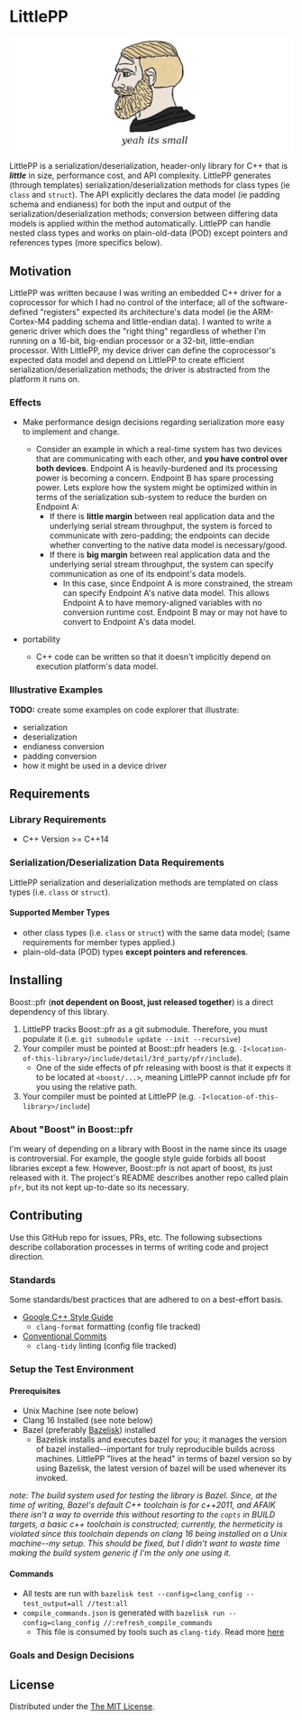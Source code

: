# LittlePP

<p style="text-align: center;">
<img src="docs/yeah_its_small.png" alt="'Yeah its small' chad image" />
</p>

LittlePP is a serialization/deserialization, header-only library for C++ that is
**_little_** in size, performance cost, and API complexity. LittlePP generates
(through templates) serialization/deserialization methods for class types (ie
`class` and `struct`). The API explicitly declares the data model (ie padding
schema and endianess) for both the input and output of the
serialization/deserialization methods; conversion between differing data models
is applied within the method automatically. LittlePP can handle nested class
types and works on plain-old-data (POD) except pointers and references types
(more specifics below).

## Motivation

LittlePP was written because I was writing an embedded C++ driver for a
coprocessor for which I had no control of the interface; all of the
software-defined "registers" expected its architecture's data model (ie the
ARM-Cortex-M4 padding schema and little-endian data). I wanted to write a
generic driver which does the "right thing" regardless of whether I'm running on
a 16-bit, big-endian processor or a 32-bit, little-endian processor. With
LittlePP, my device driver can define the coprocessor's expected data model and
depend on LittlePP to create efficient serialization/deserialization methods;
the driver is abstracted from the platform it runs on.

### Effects

- Make performance design decisions regarding serialization more easy to
  implement and change.

  - Consider an example in which a real-time system has two devices that are
    communicating with each other, and **you have control over both devices**.
    Endpoint A is heavily-burdened and its processing power is becoming a
    concern. Endpoint B has spare processing power. Lets explore how the system
    might be optimized within in terms of the serialization sub-system to reduce
    the burden on Endpoint A:
    - If there is **little margin** between real application data and the
      underlying serial stream throughput, the system is forced to communicate
      with zero-padding; the endpoints can decide whether converting to the
      native data model is necessary/good.
    - If there is **big margin** between real application data and the
      underlying serial stream throughput, the system can specify communication
      as one of its endpoint's data models.
      - In this case, since Endpoint A is more constrained, the stream can
        specify Endpoint A's native data model. This allows Endpoint A to have
        memory-aligned variables with no conversion runtime cost. Endpoint B may
        or may not have to convert to Endpoint A's data model.

- portability
  - C++ code can be written so that it doesn't implicitly depend on execution
    platform's data model.

### Illustrative Examples

**TODO:** create some examples on code explorer that illustrate:

- serialization
- deserialization
- endianess conversion
- padding conversion
- how it might be used in a device driver

## Requirements

### Library Requirements

- C++ Version >= C++14

### Serialization/Deserialization Data Requirements

LittlePP serialization and deserialization methods are templated on class types
(i.e. `class` or `struct`).

#### Supported Member Types

- other class types (i.e. `class` or `struct`) with the same data model; (same
  requirements for member types applied.)
- plain-old-data (POD) types **except pointers and references**.

## Installing

Boost::pfr (**not dependent on Boost, just released together**) is a direct
dependency of this library.

1. LittlePP tracks Boost::pfr as a git submodule. Therefore, you must populate
   it (i.e. `git submodule update --init --recursive`)
1. Your compiler must be pointed at Boost::pfr headers (e.g.
   `-I<location-of-this-library>/include/detail/3rd_party/pfr/include`).
   - One of the side effects of pfr releasing with boost is that it expects it
     to be located at `<boost/...>`, meaning LittlePP cannot include pfr for you
     using the relative path.
1. Your compiler must be pointed at LittlePP (e.g.
   `-I<location-of-this-library>/include`)

### About "Boost" in Boost::pfr

I'm weary of depending on a library with Boost in the name since its usage is
controversial. For example, the google style guide forbids all boost libraries
except a few. However, Boost::pfr is not apart of boost, its just released with
it. The project's README describes another repo called plain `pfr`, but its not
kept up-to-date so its necessary.

## Contributing

Use this GitHub repo for issues, PRs, etc. The following subsections describe
collaboration processes in terms of writing code and project direction.

### Standards

Some standards/best practices that are adhered to on a best-effort basis.

- [Google C++ Style Guide](https://google.github.io/styleguide/cppguide.html)
  - `clang-format` formatting (config file tracked)
- [Conventional Commits](https://www.conventionalcommits.org/en/v1.0.0/)
  - `clang-tidy` linting (config file tracked)

### Setup the Test Environment

#### Prerequisites

- Unix Machine (see note below)
- Clang 16 Installed (see note below)
- Bazel (preferably [Bazelisk](https://github.com/bazelbuild/bazelisk))
  installed
  - Bazelisk installs and executes bazel for you; it manages the version of
    bazel installed--important for truly reproducible builds across machines.
    LittlePP "lives at the head" in terms of bazel version so by using Bazelisk,
    the latest version of bazel will be used whenever its invoked.

_note: The build system used for testing the library is Bazel. Since, at the
time of writing, Bazel's default C++ toolchain is for c++2011, and AFAIK there
isn't a way to override this without resorting to the `copts` in BUILD targets,
a basic c++ toolchain is constructed; currently, the hermeticity is violated
since this toolchain depends on clang 16 being installed on a Unix machine--my
setup. This should be fixed, but I didn't want to waste time making the build
system generic if I'm the only one using it._

#### Commands

- All tests are run with
  `bazelisk test --config=clang_config --test_output=all //test:all`
- `compile_commands.json` is generated with
  `bazelisk run --config=clang_config //:refresh_compile_commands`
  - This file is consumed by tools such as `clang-tidy`. Read more
    [here](https://github.com/hedronvision/bazel-compile-commands-extractor)

### Goals and Design Decisions

## License

Distributed under the [The MIT License](https://opensource.org/license/mit/).
